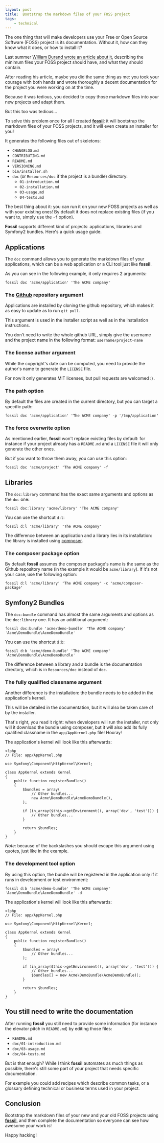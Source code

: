 ```yaml
---
layout: post
title:  Bootstrap the markdown files of your FOSS project
tags:
    - technical
---
```


The one thing that will make developers use your Free or Open Source Software
(FOSS) project is its documentation. Without it, how can they know what it does,
or how to install it?

Last summer [William Durand wrote an article about it](http://williamdurand.fr/2013/07/04/on-open-sourcing-libraries/),
describing the minimum files your FOSS project should have, and what they should
contain.

After reading his article, maybe you did the same thing as me: you took your
courage with both hands and wrote thoroughly a decent documentation for the
project you were working on at the time.

Because it was tedious, you decided to copy those markdown files into your new
projects and adapt them.

But this too was tedious...

To solve this problem once for all I created **[fossil](https://github.com/gnugat/fossil)**:
it will bootstrap the markdown files of your FOSS projects, and it will even
create an installer for you!

It generates the following files out of skeletons:

* `CHANGELOG.md`
* `CONTRIBUTING.md`
* `README.md`
* `VERSIONING.md`
* `bin/installer.sh`
* `doc` (or `Resources/doc` if the project is a bundle) directory:
    - `01-introduction.md`
    - `02-installation.md`
    - `03-usage.md`
    - `04-tests.md`

The best thing about it: you can run it on your new FOSS projects as well as
with your existing ones! By default it does not replace existing files (if you
want to, simply use the `-f` option).

**Fossil** supports different kind of projects: applications, libraries and
Symfony2 bundles. Here's a quick usage guide.

## Applications

The `doc` command allows you to generate the markdown files of your
applications, which can be a web application or a CLI tool just like **fossil**.

As you can see in the following example, it only requires 2 arguments:

    fossil doc 'acme/application' 'The ACME company'

### The [Github](https://github.com/) repository argument

Applications are installed by cloning the github repository, which makes it as
easy to update as to run `git pull`.

This argument is used in the installer script as well as in the installation
instructions.

You don't need to write the whole github URL, simply give the username and the
project name in the following format: `username/project-name`

### The license author argument

While the copyright's date can be computed, you need to provide the author's
name to generate the `LICENSE` file.

For now it only generates MIT licenses, but pull requests are welcomed :) .

### The path option

By default the files are created in the current directory, but you can target a
specific path:

    fossil doc 'acme/application' 'The ACME company' -p '/tmp/application'

### The force overwrite option

As mentioned earlier, **fossil** won't replace existing files by default: for
instance if your project already has a `README.md` and a `LICENSE` file it will
only generate the other ones.

But if you want to throw them away, you can use this option:

    fossil doc 'acme/project' 'The ACME company' -f

## Libraries

The `doc:library` command has the exact same arguments and options as the `doc`
one:

    fossil doc:library 'acme/library' 'The ACME company'

You can use the shortcut `d:l`:

    fossil d:l 'acme/library' 'The ACME company'

The difference between an application and a library lies in its installation:
the library is installed using [composer](http://getcomposer.org/).

### The composer package option

By default **fossil** assumes the composer package's name is the same as the
Github repository name (in the example it would be `acme/library`).
If it's not your case, use the following option:

    fossil d:l 'acme/library' 'The ACME company' -c 'acme/composer-package'

## Symfony2 Bundles

The `doc:bundle` command has almost the same arguments and options as the
`doc:library` one. It has an additional argument:

    fossil doc:bundle 'acme/demo-bundle' 'The ACME company' 'Acme\DemoBundle\AcmeDemoBundle'

You can use the shortcut `d:b`:

    fossil d:b 'acme/demo-bundle' 'The ACME company' 'Acme\DemoBundle\AcmeDemoBundle'

The difference between a library and a bundle is the documentation directory,
which is in `Resources/doc` instead of `doc`.

### The fully qualified classname argument

Another difference is the installation: the bundle needs to be added in the
application's kernel.

This will be detailed in the documentation, but it will also be taken care of
by the installer.

That's right, you read it right: when developers will run the installer, not
only will it download the bundle using composer, but it will also add its fully
qualified classname in the `app/AppKernel.php` file! Hooray!

The application's kernel will look like this afterwards:

    <?php
    // File: app/AppKernel.php

    use Symfony\Component\HttpKernel\Kernel;

    class AppKernel extends Kernel
    {
        public function registerBundles()
        {
            $bundles = array(
                // Other bundles...
                new Acme\DemoBundle\AcmeDemoBundle(),
            );

            if (in_array($this->getEnvironment(), array('dev', 'test'))) {
                // Other bundles...
            }

            return $bundles;
        }
    }

*Note*: because of the backslashes you should escape this argument using
quotes, just like in the example.

### The development tool option

By using this option, the bundle will be registered in the application only if
it runs in development or test environment:

    fossil d:b 'acme/demo-bundle' 'The ACME company' 'Acme\DemoBundle\AcmeDemoBundle' -d

The application's kernel will look like this afterwards:

    <?php
    // File: app/AppKernel.php

    use Symfony\Component\HttpKernel\Kernel;

    class AppKernel extends Kernel
    {
        public function registerBundles()
        {
            $bundles = array(
                // Other bundles...
            );

            if (in_array($this->getEnvironment(), array('dev', 'test'))) {
                // Other bundles...
                $bundles[] = new Acme\DemoBundle\AcmeDemoBundle();
            }

            return $bundles;
        }
    }

## You still need to write the documentation

After running **fossil** you still need to provide some information (for
instance the elevator pitch in `README.md`) by editing those files:

* `README.md`
* `doc/01-introduction.md`
* `doc/03-usage.md`
* `doc/04-tests.md`

But is that enough? While I think **fossil** automates as much things as
possible, there's still some part of your project that needs specific
documentation.

For example you could add recipes which describe common tasks, or a glossary
defining technical or business terms used in your project.

## Conclusion

Bootstrap the markdown files of your new and your old FOSS projects using
**[fossil](https://github.com/gnugat/fossil)**, and then complete the
documentation so everyone can see how awesome your work is!

Happy hacking!
